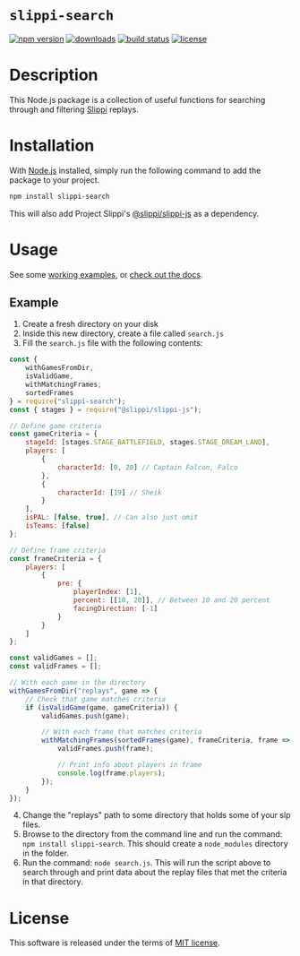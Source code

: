 # `slippi-search`

[![npm version](http://img.shields.io/npm/v/slippi-search.svg?style=flat)](https://npmjs.org/package/slippi-search "View this project on npm")
[![downloads](http://img.shields.io/npm/dt/slippi-search.svg?style=flat)](https://npmjs.org/package/slippi-search)
[![build status](https://github.com/dawsonbooth/slippi-search/workflows/build/badge.svg)](https://github.com/dawsonbooth/slippi-search/actions?workflow=build)
[![license](http://img.shields.io/npm/l/slippi-search.svg?style=flat)](https://github.com/dawsonbooth/slippi-search/blob/master/LICENSE)

# Description

This Node.js package is a collection of useful functions for searching through and filtering [Slippi](https://github.com/project-slippi/project-slippi) replays.

# Installation

With [Node.js](https://nodejs.org/en/download/) installed, simply run the following command to add the package to your project.

```bash
npm install slippi-search
```

This will also add Project Slippi's [@slippi/slippi-js](https://github.com/project-slippi/@slippi/slippi-js) as a dependency.

# Usage

See some [working examples](https://github.com/dawsonbooth/slippi-search/tree/master/examples), or [check out the docs](https://dawsonbooth.github.io/slippi-search/).

## Example

1. Create a fresh directory on your disk
2. Inside this new directory, create a file called `search.js`
3. Fill the `search.js` file with the following contents:

```js
const {
    withGamesFromDir,
    isValidGame,
    withMatchingFrames,
    sortedFrames
} = require("slippi-search");
const { stages } = require("@slippi/slippi-js");

// Define game criteria
const gameCriteria = {
    stageId: [stages.STAGE_BATTLEFIELD, stages.STAGE_DREAM_LAND],
    players: [
        {
            characterId: [0, 20] // Captain Falcon, Falco
        },
        {
            characterId: [19] // Sheik
        }
    ],
    isPAL: [false, true], // Can also just omit
    isTeams: [false]
};

// Define frame criteria
const frameCriteria = {
    players: [
        {
            pre: {
                playerIndex: [1],
                percent: [[10, 20]], // Between 10 and 20 percent
                facingDirection: [-1]
            }
        }
    ]
};

const validGames = [];
const validFrames = [];

// With each game in the directory
withGamesFromDir("replays", game => {
    // Check that game matches criteria
    if (isValidGame(game, gameCriteria)) {
        validGames.push(game);

        // With each frame that matches criteria
        withMatchingFrames(sortedFrames(game), frameCriteria, frame => {
            validFrames.push(frame);

            // Print info about players in frame
            console.log(frame.players);
        });
    }
});
```

4. Change the "replays" path to some directory that holds some of your slp files.
5. Browse to the directory from the command line and run the command: `npm install slippi-search`. This should create a `node_modules` directory in the folder.
6. Run the command: `node search.js`. This will run the script above to search through and print data about the replay files that met the criteria in that directory.

# License

This software is released under the terms of [MIT license](LICENSE).
